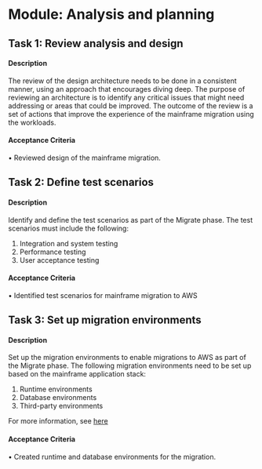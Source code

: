 
# Module: Analysis and planning
## Task 1: Review analysis and design
#### Description
The review of the design architecture needs to be done in a consistent manner, using an approach that encourages diving deep. The purpose of reviewing an architecture is to identify any critical issues that might need addressing or areas that could be improved. The outcome of the review is a set of actions that improve the experience of the mainframe migration using the workloads.
#### Acceptance Criteria
• Reviewed design of the mainframe migration.
## Task 2: Define test scenarios
#### Description
Identify and define the test scenarios as part of the Migrate phase. The test scenarios must include the following: 

1) Integration and system testing
2) Performance testing
3) User acceptance testing


#### Acceptance Criteria
• Identified test scenarios for mainframe migration to AWS
## Task 3: Set up migration environments
#### Description
Set up the migration environments to enable migrations to AWS as part of the Migrate phase. The following migration environments need to be set up based on the mainframe application stack: 

1) Runtime environments
2) Database environments
3) Third-party environments

For more information, see [here](https://docs.aws.amazon.com/m2/latest/userguide/getting-started.html.)
#### Acceptance Criteria
• Created runtime and database environments for the migration. 